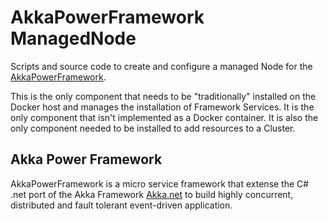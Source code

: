# AkkaPowerFramework ManagedNode

Scripts and source code to create and configure a managed Node for the [AkkaPowerFramework](https://github.com/AkkaPowerFramework).

This is the only component that needs to be "traditionally" installed on the Docker host and manages the installation of Framework Services. It is the only component that isn't implemented as a Docker container. It is also the only component needed to be installed to add resources to a Cluster.

## Akka Power Framework

AkkaPowerFramework is a micro service framework that extense the C# .net port of the Akka Framework [Akka.net](https://getakka.net) to build highly concurrent, distributed and fault tolerant event-driven application.